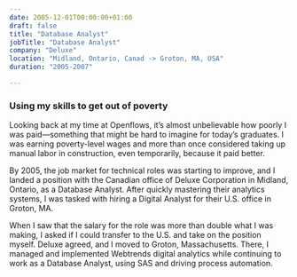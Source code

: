 ```yaml
---
date: 2005-12-01T00:00:00+01:00
draft: false
title: "Database Analyst"
jobTitle: "Database Analyst"
company: "Deluxe"
location: "Midland, Ontario, Canad -> Groton, MA, USA"
duration: "2005-2007"

---
```

### Using my skills to get out of poverty

Looking back at my time at Openflows, it’s almost unbelievable how poorly I was paid—something that might be hard to imagine for today’s graduates. I was earning poverty-level wages and more than once considered taking up manual labor in construction, even temporarily, because it paid better.

By 2005, the job market for technical roles was starting to improve, and I landed a position with the Canadian office of Deluxe Corporation in Midland, Ontario, as a Database Analyst. After quickly mastering their analytics systems, I was tasked with hiring a Digital Analyst for their U.S. office in Groton, MA.

When I saw that the salary for the role was more than double what I was making, I asked if I could transfer to the U.S. and take on the position myself. Deluxe agreed, and I moved to Groton, Massachusetts. There, I managed and implemented Webtrends digital analytics while continuing to work as a Database Analyst, using SAS and driving process automation.